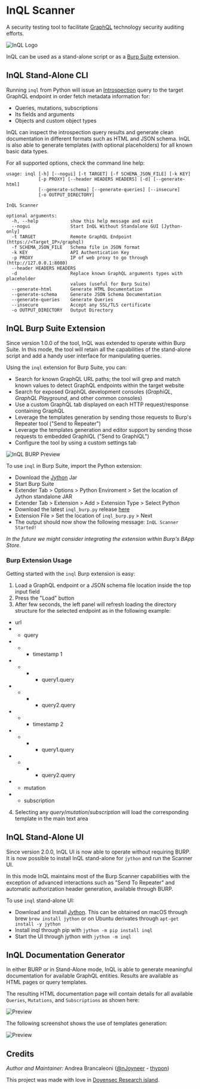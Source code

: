 # InQL Scanner

A security testing tool to facilitate [GraphQL](https://graphql.org/) technology security auditing efforts.

![InQL Logo](docs/inql.jpg)

InQL can be used as a stand-alone script or as a [Burp Suite](https://portswigger.net/burp) extension.

## InQL Stand-Alone CLI

Running `inql` from Python will issue an [Introspection](https://graphql.org/learn/introspection/) query to the target GraphQL endpoint in order fetch metadata information for:

- Queries, mutations, subscriptions
- Its fields and arguments
- Objects and custom object types

InQL can inspect the introspection query results and generate clean documentation in different formats such as
HTML and JSON schema. InQL is also able to generate templates (with optional placeholders) for all known basic data types.

For all supported options, check the command line help:

```
usage: inql [-h] [--nogui] [-t TARGET] [-f SCHEMA_JSON_FILE] [-k KEY]
            [-p PROXY] [--header HEADERS HEADERS] [-d] [--generate-html]
            [--generate-schema] [--generate-queries] [--insecure]
            [-o OUTPUT_DIRECTORY]

InQL Scanner

optional arguments:
  -h, --help            show this help message and exit
  --nogui               Start InQL Without Standalone GUI [Jython-only]
  -t TARGET             Remote GraphQL Endpoint (https://<Target_IP>/graphql)
  -f SCHEMA_JSON_FILE   Schema file in JSON format
  -k KEY                API Authentication Key
  -p PROXY              IP of web proxy to go through (http://127.0.0.1:8080)
  --header HEADERS HEADERS
  -d                    Replace known GraphQL arguments types with placeholder
                        values (useful for Burp Suite)
  --generate-html       Generate HTML Documentation
  --generate-schema     Generate JSON Schema Documentation
  --generate-queries    Generate Queries
  --insecure            Accept any SSL/TLS certificate
  -o OUTPUT_DIRECTORY   Output Directory
```

## InQL Burp Suite Extension

Since version 1.0.0 of the tool, InQL was extended to operate within Burp Suite. In this mode, the tool will retain all the capabilities of the stand-alone script and add a handy user interface for manipulating queries. 

Using the `inql` extension for Burp Suite, you can:

+ Search for known GraphQL URL paths; the tool will grep and match known values to detect GraphQL endpoints within the target website
+ Search for exposed GraphQL development consoles (*GraphiQL*, *GraphQL Playground*, and other common consoles)
+ Use a custom GraphQL tab displayed on each HTTP request/response containing GraphQL
+ Leverage the templates generation by sending those requests to Burp's Repeater tool ("Send to Repeater")
+ Leverage the templates generation and editor support by sending those requests to embedded GraphIQL ("Send to GraphiQL")
+ Configure the tool by using a custom settings tab

![InQL BURP Preview](docs/inql.gif)

To use `inql` in Burp Suite, import the Python extension:

+ Download the [Jython](https://www.jython.org/download) Jar
+ Start Burp Suite
+ Extender Tab > Options > Python Enviroment > Set the location of Jython standalone JAR
+ Extender Tab > Extension > Add > Extension Type > Select Python
+ Download the latest `inql_burp.py` release [here](https://github.com/doyensec/inql/releases)
+ Extension File > Set the location of `inql_burp.py` > Next
+ The output should now show the following message: `InQL Scanner Started!`

*In the future we might consider integrating the extension within Burp's BApp Store.*

### Burp Extension Usage

Getting started with the `inql` Burp extension is easy:

1. Load a GraphQL endpoint or a JSON schema file location inside the top input field
2. Press the "Load" button
3. After few seconds, the left panel will refresh loading the directory structure for the selected endpoint as in the following example:
+ url
+ - query
+  - - timestamp 1
+  - - - query1.query
+  - - - query2.query
+  - - timestamp 2
+  - - - query1.query
+  - - - query2.query
+ - mutation
+ - subscription
4.  Selecting any *query*/*mutation*/*subscription* will load the corresponding template in the main text area

## InQL Stand-Alone UI

Since version 2.0.0, InQL UI is now able to operate without requiring BURP.
It is now possible to install InQL stand-alone for `jython` and run the Scanner UI.

In this mode InQL maintains most of the Burp Scanner capabilities with the exception of advanced 
interactions such as "Send To Repeater" and automatic authorization header generation, available through BURP.

To use `inql` stand-alone UI:

+ Download and Install [Jython](https://www.jython.org/download). This can be obtained on macOS through brew `brew install jython` or on Ubuntu derivates through `apt-get install -y jython`
+ Install inql through pip with `jython -m pip install inql`
+ Start the UI through jython with `jython -m inql`

## InQL Documentation Generator

In either BURP or in Stand-Alone mode, InQL is able to generate meaningful documentation for available GraphQL entities.
Results are available as HTML pages or query templates.

The resulting HTML documentation page will contain details for all available `Queries`, `Mutations`, and `Subscriptions` as shown here:

![Preview](docs/GraphQL_Introspection_Output.png)

The following screenshot shows the use of templates generation:

![Preview](docs/Introspection_Templates.png)


## Credits

*Author and Maintainer:* Andrea Brancaleoni ([@nJoyneer](https://twitter.com/nJoyneer) - [thypon](https://github.com/thypon))

This project was made with love in [Doyensec Research island](https://doyensec.com/research.html).
